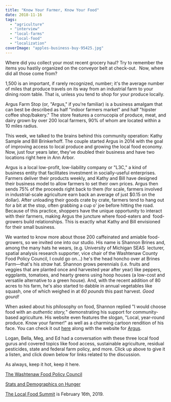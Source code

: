 ```yaml
---
title: "Know Your Farmer, Know Your Food"
date: 2018-11-16
tags: 
  - "agriculture"
  - "interview"
  - "local-farms"
  - "local-food"
  - "localization"
coverImage: "apples-business-buy-95425.jpg"
---
```


Where did you collect your most recent grocery haul? Try to remember the items you hastily organized on the conveyor belt at check-out.  Now, where did all those come from?

1,500 is an important, if rarely recognized, number; it's the average number of miles that produce travels on its way from an industrial farm to your dining room table. That is, unless you tend to shop for your produce locally.

Argus Farm Stop (or, "Argus," if you're familiar) is a business amalgam that can best be described as half "indoor farmers market" and half "hipster coffee shop/bakery." The store features a cornucopia of produce, meat, and dairy grown by over 200 local farmers, 90% of whom are located within a 10 miles radius.<!--more-->

This week, we talked to the brains behind this community operation: Kathy Sample and Bill Brinkerhoff. The couple started Argus in 2014 with the goal of improving access to local produce and growing the local food economy. Now, just four years later, they've doubled their business and have two locations right here in Ann Arbor.

Argus is a local low-profit, low-liability company or "L3C," a kind of business entity that facilitates investment in socially-useful enterprises. Farmers deliver their products weekly, and Kathy and Bill have designed their business model to allow farmers to set their own prices. Argus then sends 75% of the proceeds right back to them (for scale, farmers involved in industrial-scale agriculture earn back an average of just $0.15 on the dollar). After unloading their goods crate by crate, farmers tend to hang out for a bit at the stop, often grabbing a cup o' joe before hitting the road. Because of this practice, shoppers have the unique opportunity to interact with their farmers, making Argus the juncture where food-eaters and  food-growers build relationships. This is exactly what Kathy and Bill envisioned for their small business.

We wanted to know more about those 200 caffeinated and amiable food-growers, so we invited one into our studio. His name is Shannon Brines and, among the many hats he wears, (e.g. University of Michigan SEAS  lecturer, spatial analysis research supporter, vice chair of the Washtenaw County Food Policy Council, I could go on...) he's the head honcho over at Brines Farm—that's his _straw_ hat. Shannon grows perennials (i.e. fruits and veggies that are planted once and harvested year after year) like peppers, eggplants, tomatoes, and hearty greens using hoop houses (a low-cost and versatile alternative to a green house). And, with the recent addition of 80 acres to his farm, he's also started to dabble in annual vegetables like squash, one of which weighed in at _60 pounds_ this past harvest. _Good gourd!_

When asked about his philosophy on food, Shannon replied "I would choose food with an _authentic_ _story,_" demonstrating his support for community-based agriculture. His website even features the slogan, "Local, year-round produce. Know your farmer!" as well as a charming cartoon rendition of his face. You can check it out [here](http://brines.net/) along with the website for [Argus](http://www.argusfarmstop.com/).

Logan, Bella, Meg, and Ed had a conversation with these three local food gurus and covered topics like food access, sustainable agriculture, residual pesticides, state and federal farm policy, and more. Click up above to give it a listen, and click down below for links related to the discussion.

As always, keep it hot, keep it here.

[The Washtenaw Food Policy Council](https://washtenawfoodpolicycouncil.wordpress.com/) 

[Stats and Demographics on Hunger](https://www.faimproject.org/)

[The Local Food Summit](http://localfoodsummit.org/) is February 16th, 2019.

